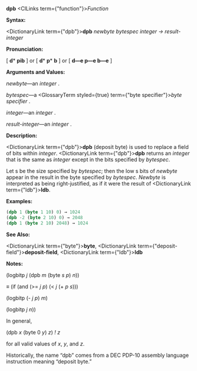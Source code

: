 **dpb** <ClLinks  term={"function"}><i>Function</i></ClLinks> 



**Syntax:** 



<DictionaryLink  term={"dpb"}><b>dpb</b></DictionaryLink> *newbyte bytespec integer → result-integer* 



**Pronunciation:** 



[ **d***  **pib** ] or [ **d***  **p*** **b** ] or [ **d—e p—e b—e** ] 



**Arguments and Values:** 



*newbyte*—an *integer* . 



*bytespec*—a <GlossaryTerm styled={true} term={"byte specifier"}><i>byte specifier</i></GlossaryTerm> . 



*integer*—an *integer* . 



*result-integer*—an *integer* . 



**Description:** 



<DictionaryLink  term={"dpb"}><b>dpb</b></DictionaryLink> (deposit byte) is used to replace a field of bits within *integer*. <DictionaryLink  term={"dpb"}><b>dpb</b></DictionaryLink> returns an *integer* that is the same as *integer* except in the bits specified by *bytespec*. 



Let s be the size specified by *bytespec*; then the low s bits of *newbyte* appear in the result in the byte specified by *bytespec*. *Newbyte* is interpreted as being right-justified, as if it were the result of <DictionaryLink  term={"ldb"}><b>ldb</b></DictionaryLink>. 



**Examples:**
```lisp
(dpb 1 (byte 1 10) 0) → 1024 
(dpb -2 (byte 2 10) 0) → 2048 
(dpb 1 (byte 2 10) 2048) → 1024 
```
**See Also:** 



<DictionaryLink  term={"byte"}><b>byte</b></DictionaryLink>, <DictionaryLink  term={"deposit-field"}><b>deposit-field</b></DictionaryLink>, <DictionaryLink  term={"ldb"}><b>ldb</b></DictionaryLink> 



**Notes:** 



(logbitp *j* (dpb *m* (byte *s p*) *n*)) 



*≡* (if (and (&gt;= *j p*) (&lt; *j* (+ *p s*))) 



(logbitp (- *j p*) *m*) 



(logbitp *j n*)) 



In general, 





 



 



(dpb *x* (byte 0 *y*) *z*) *! z* 



for all valid values of *x*, *y*, and *z*. 



Historically, the name “dpb” comes from a DEC PDP-10 assembly language instruction meaning “deposit byte.” 



